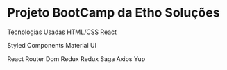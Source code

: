 # Projeto BootCamp da Etho Soluções

Tecnologias Usadas
HTML/CSS
React

Styled Components
Material UI

React Router Dom
Redux 
Redux Saga
Axios
Yup
